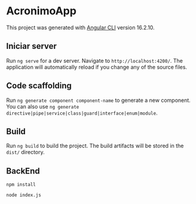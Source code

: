 # AcronimoApp

This project was generated with [Angular CLI](https://github.com/angular/angular-cli) version 16.2.10.

## Iniciar server

Run `ng serve` for a dev server. Navigate to `http://localhost:4200/`. The application will automatically reload if you change any of the source files.

## Code scaffolding

Run `ng generate component component-name` to generate a new component. You can also use `ng generate directive|pipe|service|class|guard|interface|enum|module`.

## Build

Run `ng build` to build the project. The build artifacts will be stored in the `dist/` directory.

## BackEnd
`npm install`

`node index.js`


